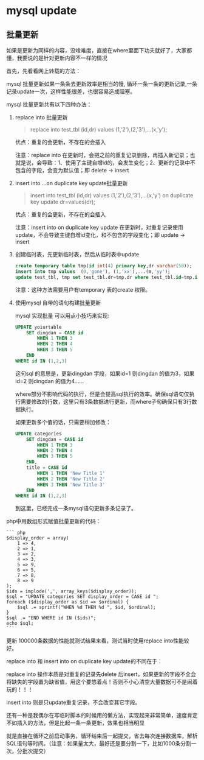 mysql update
===

批量更新
---

如果是更新为同样的内容，没啥难度，直接在where里面下功夫就好了，大家都懂，我要说的是针对更新内容不一样的情况

首先，先看看网上转载的方法：

mysql 批量更新如果一条条去更新效率是相当的慢, 循环一条一条的更新记录,一条记录update一次，这样性能很差，也很容易造成阻塞。

mysql 批量更新共有以下四种办法：

1. replace into 批量更新

    > replace into test_tbl (id,dr) values (1,'2'),(2,'3'),...(x,'y');

    优点：重复的会更新，不存在的会插入

    注意：replace into 在更新时，会把之前的重复记录删除，再插入新记录；也就是说，会导致：1、使用了主键自增id的，会发生变化；2、更新的记录中不包含的字段，会变为默认值；即 delete -> insert

2. insert into ...on duplicate key update批量更新

    > insert into test_tbl (id,dr) values (1,'2'),(2,'3'),...(x,'y') on duplicate key update dr=values(dr);

    优点：重复的会更新，不存在的会插入

    注意：insert into on duplicate key update 在更新时，对重复记录使用update，不会导致主键自增id变化，和不包含的字段变化；即 update -> insert

3. 创建临时表，先更新临时表，然后从临时表中update

    ``` sql
    create temporary table tmp(id int(4) primary key,dr varchar(50));
    insert into tmp values  (0,'gone'), (1,'xx'),...(m,'yy');
    update test_tbl, tmp set test_tbl.dr=tmp.dr where test_tbl.id=tmp.id;
    ```
    注意：这种方法需要用户有temporary 表的create 权限。

4. 使用mysql 自带的语句构建批量更新

    mysql 实现批量 可以用点小技巧来实现:

    ``` sql
    UPDATE yoiurtable
        SET dingdan = CASE id
            WHEN 1 THEN 3
            WHEN 2 THEN 4
            WHEN 3 THEN 5
        END
    WHERE id IN (1,2,3)
    ```

    这句sql 的意思是，更新dingdan 字段，如果id=1 则dingdan 的值为3，如果id=2 则dingdan 的值为4……

    where部分不影响代码的执行，但是会提高sql执行的效率。确保sql语句仅执行需要修改的行数，这里只有3条数据进行更新，而where子句确保只有3行数据执行。

    如果更新多个值的话，只需要稍加修改：

    ``` sql
    UPDATE categories
        SET dingdan = CASE id
            WHEN 1 THEN 3
            WHEN 2 THEN 4
            WHEN 3 THEN 5
        END,
        title = CASE id
            WHEN 1 THEN 'New Title 1'
            WHEN 2 THEN 'New Title 2'
            WHEN 3 THEN 'New Title 3'
        END
    WHERE id IN (1,2,3)
    ```

    到这里，已经完成一条mysql语句更新多条记录了。

php中用数组形式赋值批量更新的代码：

    ``` php
    $display_order = array(
        1 => 4,
        2 => 1,
        3 => 2,
        4 => 3,
        5 => 9,
        6 => 5,
        7 => 8,
        8 => 9
    );
    $ids = implode(',', array_keys($display_order));
    $sql = "UPDATE categories SET display_order = CASE id ";
    foreach ($display_order as $id => $ordinal) {
        $sql .= sprintf("WHEN %d THEN %d ", $id, $ordinal);
    }
    $sql .= "END WHERE id IN ($ids)";
    echo $sql;
    ```

更新 100000条数据的性能就测试结果来看，测试当时使用replace into性能较好。

replace into  和 insert into on duplicate key update的不同在于：

replace into 操作本质是对重复的记录先delete 后insert，如果更新的字段不全会将缺失的字段置为缺省值，用这个要悠着点！否则不小心清空大量数据可不是闹着玩的！！！

insert into 则是只update重复记录，不会改变其它字段。

还有一种是我偶尔在写临时脚本的时候用的懒方法，实现起来非常简单，速度肯定不如插入的方法，但是比起一条一条更新，效果也相当明显

就是直接在循环之前启动事务，循环结束后一起提交，省去每次连接数据库，解析SQL语句等时间。（注意：如果量太大，最好还是要分割一下，比如1000条分割一次，分批次提交）